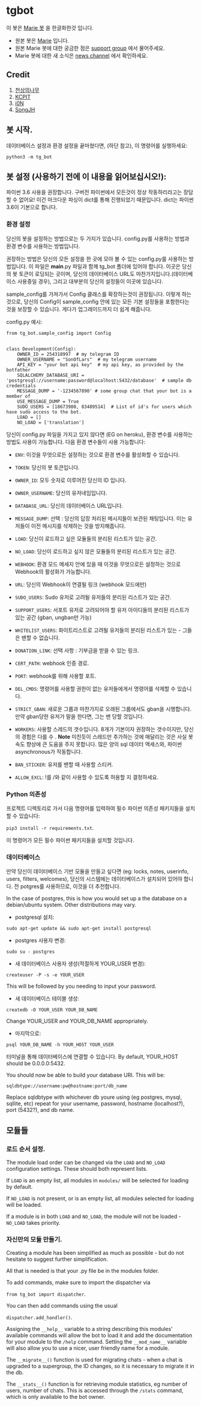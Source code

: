 # tgbot

이 봇은 [Marie 봇](https://github.com/PaulSonOfLars/tgbot) 을 한글화한것 입니다.

* 원본 봇은 [Marie](https://t.me/BanhammerMarie_bot) 입니다.
* 원본 Marie 봇에 대한 궁금한 점은 [support group](https://t.me/MarieSupport) 에서 물어주세요.
* Marie 봇에 대한 새 소식은 [news channel](https://t.me/MarieNews) 에서 확인하세요.

## Credit

  1. [천상의나무](https://github.com/NewPremium)
  2. [KCPIT](https://github.com/kgu090716)
  3. [i0N](https://github.com/i0Ni0N)
  4. [SongJH](https://github.com/KRSongJH)

## 봇 시작.

데이터베이스 설정과 환경 설정을 끝마쳤다면, (하단 참고), 이 명령어를 실행하세요:

`python3 -m tg_bot`


## 봇 설정 (사용하기 전에 이 내용을 읽어보십시오!):
파이썬 3.6 사용을 권장합니다. 구버전 파이썬에서 모든것이 정상 작동하리라고는 장담할 수 없어요!
이건 마크다운 파싱이 dict를 통해 진행되었기 때문입니다. dict는 파이썬 3.6이 기본으로 합니다.

### 환경 설정

당신의 봇을 설정하는 방법으로는 두 가지가 있습니다. config.py를 사용하는 방법과 환경 변수를 사용하는 방법입니다.

권장하는 방법은 당신의 모든 설정을 한 곳에 모아 볼 수 있는 config.py를 사용하는 방법입니다.
이 파일은 __main__.py 파일과 함께 tg_bot 폴더에 있어야 합니다.
이곳은 당신의 봇 토큰이 로딩되는 곳이며, 당신의 데이터베이스 URL도 마찬가지입니다.(데이터베이스 사용중일 경우), 
그리고 대부분의 당신의 설정들이 이곳에 있습니다.

sample_config를 가져가서 Config 클래스를 확장하는것이 권장됩니다. 이렇게 하는 것으로, 당신의 Config이 sample_config 안에 있는 모든 기본 설정들을 포함한다는 것을 보장할 수 있습니다. 게다가 업그레이드까지 더 쉽게 해줍니다.

config.py 예시:
```
from tg_bot.sample_config import Config


class Development(Config):
    OWNER_ID = 254318997  # my telegram ID
    OWNER_USERNAME = "SonOfLars"  # my telegram username
    API_KEY = "your bot api key"  # my api key, as provided by the botfather
    SQLALCHEMY_DATABASE_URI = 'postgresql://username:password@localhost:5432/database'  # sample db credentials
    MESSAGE_DUMP = '-1234567890' # some group chat that your bot is a member of
    USE_MESSAGE_DUMP = True
    SUDO_USERS = [18673980, 83489514]  # List of id's for users which have sudo access to the bot.
    LOAD = []
    NO_LOAD = ['translation']
```

당신이 config.py 파일을 가지고 있지 않다면 (EG on heroku), 환경 변수를 사용하는 방법도 사용이 가능합니다.
다음 환경 변수들이 사용 가능합니다:
 - `ENV`: 이것을 무엇으로든 설정하는 것으로 환경 변수를 활성화할 수 있습니다.

 - `TOKEN`: 당신의 봇 토큰입니다.
 - `OWNER_ID`: 모두 숫자로 이루어진 당신의 ID 입니다. 
 - `OWNER_USERNAME`: 당신의 유저네임입니다.

 - `DATABASE_URL`: 당신의 데이터베이스 URL입니다. 
 - `MESSAGE_DUMP`: 선택 : 당신의 답장 처리된 메시지들이 보관된 채팅입니다. 이는 유저들이 이전 메시지를 삭제하는 것을 방지해줍니다.  
 - `LOAD`: 당신이 로드하고 싶은 모듈들의 분리된 리스트가 있는 공간.
 - `NO_LOAD`: 당신이 로드하고 싶지 않은 모듈들의 분리된 리스트가 있는 공간.
 - `WEBHOOK`: 환경 모드 메세지 안에 있을 때 이것을 무엇으로든 설정하는 것으로 Webhook의 활성화가 가능합니다. 
 - `URL`: 당신의 Webhook이 연결될 링크 (webhook 모드에만)

 - `SUDO_USERS`: Sudo 유저로 고려될 유저들의 분리된 리스트가 있는 공간.
 - `SUPPORT_USERS`: 서포트 유저로 고려되어야 할 유저 아이디들의 분리된 리스트가 있는 공간 (gban, ungban만 가능)
 - `WHITELIST_USERS`: 화이트리스트로 고려될 유저들의 분리된 리스트가 있는  - 그들은 밴할 수 없습니다.
 - `DONATION_LINK`: 선택 사항 : 기부금을 받을 수 있는 링크.
 - `CERT_PATH`: webhook 인증 경로.
 - `PORT`: webhook를 위해 사용할 포트.
 - `DEL_CMDS`: 명령어를 사용할 권한이 없는 유저들에게서 명령어를 삭제할 수 있습니다.
 - `STRICT_GBAN`: 새로운 그룹과 마찬가지로 오래된 그룹에서도 gban을 시행합니다. 만약 gban당한 유저가 말을 한다면, 그는 밴 당할 것입니다.
 - `WORKERS`: 사용할 스레드의 갯수입니다. 8개가 기본이자 권장하는 갯수이지만, 당신의 경험은 다를 수 .
 __Note__ 미친듯이 스레드만 추가하는 것에 매달리는 것은 사실 봇 속도 향상에 큰 도움을 주지 못합니다. 많은 양의 sql 데이터 액세스와, 파이썬 asynchronous가 작동합니다. 
 - `BAN_STICKER`: 유저를 밴할 때 사용할 스티커.
 - `ALLOW_EXCL`: !를 /와 같이 사용할 수 있도록 허용할 지 결정하세요. 

### Python 의존성

프로젝트 디렉토리로 가서 다음 명령어를 입력하여 필수 파이썬 의존성 패키지들을 설치할 수 있습니다:

`pip3 install -r requirements.txt`.

이 명령어가 모든 필수 파이썬 패키지들을 설치할 것입니다. 

### 데이터베이스

만약 당신이 데이터베이스 기반 모듈을 만들고 싶다면 (eg: locks, notes, userinfo, users, filters, welcomes),
당신의 시스템에는 데이터베이스가 설치되어 있어야 합니다. 전 potgres를 사용하므로, 이것을 더 추천합니다.

In the case of postgres, this is how you would set up a the database on a debian/ubuntu system. Other distributions may vary.

- postgresql 설치:

`sudo apt-get update && sudo apt-get install postgresql`

- postgres 사용자 변경:

`sudo su - postgres`

- 새 데이터베이스 사용자 생성(적절하게 YOUR_USER 변경):

`createuser -P -s -e YOUR_USER`

This will be followed by you needing to input your password.

- 새 데이터베이스 테이블 생성:

`createdb -O YOUR_USER YOUR_DB_NAME`

Change YOUR_USER and YOUR_DB_NAME appropriately.

- 마지막으로:

`psql YOUR_DB_NAME -h YOUR_HOST YOUR_USER`

터미널을 통해 데이터베이스에 연결할 수 있습니다.
By default, YOUR_HOST should be 0.0.0.0:5432.

You should now be able to build your database URI. This will be:

`sqldbtype://username:pw@hostname:port/db_name`

Replace sqldbtype with whichever db youre using (eg postgres, mysql, sqllite, etc)
repeat for your username, password, hostname (localhost?), port (5432?), and db name.

## 모듈들
### 로드 순서 설정.

The module load order can be changed via the `LOAD` and `NO_LOAD` configuration settings.
These should both represent lists.

If `LOAD` is an empty list, all modules in `modules/` will be selected for loading by default.

If `NO_LOAD` is not present, or is an empty list, all modules selected for loading will be loaded.

If a module is in both `LOAD` and `NO_LOAD`, the module will not be loaded - `NO_LOAD` takes priority.

### 자신만의 모듈 만들기.

Creating a module has been simplified as much as possible - but do not hesitate to suggest further simplification.

All that is needed is that your .py file be in the modules folder.

To add commands, make sure to import the dispatcher via

`from tg_bot import dispatcher`.

You can then add commands using the usual

`dispatcher.add_handler()`.

Assigning the `__help__` variable to a string describing this modules' available
commands will allow the bot to load it and add the documentation for
your module to the `/help` command. Setting the `__mod_name__` variable will also allow you to use a nicer, user
friendly name for a module.

The `__migrate__()` function is used for migrating chats - when a chat is upgraded to a supergroup, the ID changes, so 
it is necessary to migrate it in the db.

The `__stats__()` function is for retrieving module statistics, eg number of users, number of chats. This is accessed 
through the `/stats` command, which is only available to the bot owner.
